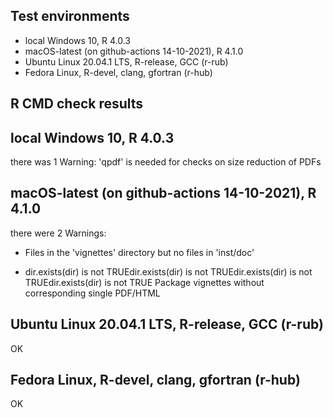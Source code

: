 ## Test environments
* local Windows 10, R 4.0.3
* macOS-latest (on github-actions 14-10-2021), R 4.1.0 
* Ubuntu Linux 20.04.1 LTS, R-release, GCC (r-rub)
* Fedora Linux, R-devel, clang, gfortran (r-hub)

## R CMD check results
## local Windows 10, R 4.0.3 

there was 1 Warning:
'qpdf' is needed for checks on size reduction of PDFs

## macOS-latest (on github-actions 14-10-2021), R 4.1.0 

there were 2 Warnings:

* Files in the 'vignettes' directory but no files in 'inst/doc'

* dir.exists(dir) is not TRUEdir.exists(dir) is not TRUEdir.exists(dir) is not TRUEdir.exists(dir) is not TRUE
  Package vignettes without corresponding single PDF/HTML  

## Ubuntu Linux 20.04.1 LTS, R-release, GCC (r-rub)

OK

## Fedora Linux, R-devel, clang, gfortran (r-hub)

OK
